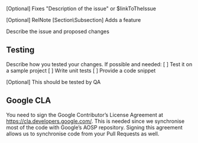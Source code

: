 [Optional] Fixes "Description of the issue" or $linkToTheIssue

[Optional] RelNote [Section\Subsection] Adds a feature

Describe the issue and proposed changes

## Testing

Describe how you tested your changes. If possible and needed:
[ ] Test it on a sample project
[ ] Write unit tests
[ ] Provide a code snippet

[Optional] This should be tested by QA

## Google CLA
You need to sign the Google Contributor’s License Agreement at https://cla.developers.google.com/.
This is needed since we synchronise most of the code with Google’s AOSP repository. Signing this agreement allows us to synchronise code from your Pull Requests as well.
